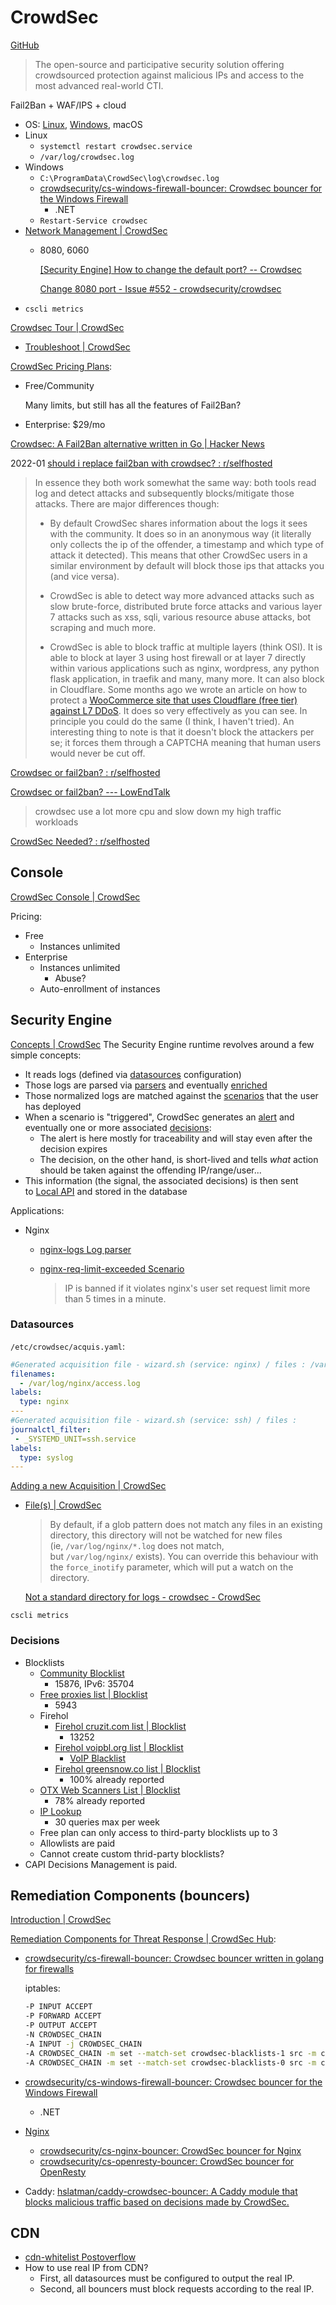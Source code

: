 # CrowdSec
[GitHub](https://github.com/crowdsecurity/crowdsec)

> The open-source and participative security solution offering crowdsourced protection against malicious IPs and access to the most advanced real-world CTI.

Fail2Ban + WAF/IPS + cloud

- OS: [Linux](https://doc.crowdsec.net/u/getting_started/installation/linux), [Windows](https://docs.crowdsec.net/docs/getting_started/install_windows/), macOS
- Linux
  - `systemctl restart crowdsec.service`
  - `/var/log/crowdsec.log`
- Windows
  - `C:\ProgramData\CrowdSec\log\crowdsec.log`
  - [crowdsecurity/cs-windows-firewall-bouncer: Crowdsec bouncer for the Windows Firewall](https://github.com/crowdsecurity/cs-windows-firewall-bouncer)
    - .NET
  - `Restart-Service crowdsec`
- [Network Management | CrowdSec](https://docs.crowdsec.net/docs/configuration/network_management/)
  - 8080, 6060
    
    [\[Security Engine\] How to change the default port? -- Crowdsec](https://support.crowdsec.net/hc/en-gb/articles/10831013001234--Security-Engine-How-to-change-the-default-port)

    [Change 8080 port - Issue #552 - crowdsecurity/crowdsec](https://github.com/crowdsecurity/crowdsec/issues/552)
- `cscli metrics`

[Crowdsec Tour | CrowdSec](https://docs.crowdsec.net/docs/getting_started/crowdsec_tour)
- [Troubleshoot | CrowdSec](https://docs.crowdsec.net/u/getting_started/post_installation/troubleshoot)

[CrowdSec Pricing Plans](https://www.crowdsec.net/pricing):
- Free/Community

  Many limits, but still has all the features of Fail2Ban?
- Enterprise: $29/mo

[Crowdsec: A Fail2Ban alternative written in Go | Hacker News](https://news.ycombinator.com/item?id=24826792)

2022-01 [should i replace fail2ban with crowdsec? : r/selfhosted](https://www.reddit.com/r/selfhosted/comments/sesz1b/should_i_replace_fail2ban_with_crowdsec/)
> In essence they both work somewhat the same way: both tools read log and detect attacks and subsequently blocks/mitigate those attacks. There are major differences though:
> - By default CrowdSec shares information about the logs it sees with the community. It does so in an anonymous way (it literally only collects the ip of the offender, a timestamp and which type of attack it detected). This means that other CrowdSec users in a similar environment by default will block those ips that attacks you (and vice versa).
> 
> - CrowdSec is able to detect way more advanced attacks such as slow brute-force, distributed brute force attacks and various layer 7 attacks such as xss, sqli, various resource abuse attacks, bot scraping and much more.
> 
> - CrowdSec is able to block traffic at multiple layers (think OSI). It is able to block at layer 3 using host firewall or at layer 7 directly within various applications such as nginx, wordpress, any python flask application, in traefik and many, many more. It can also block in Cloudflare. Some months ago we wrote an article on how to protect a [WooCommerce site that uses Cloudflare (free tier) against L7 DDoS](https://crowdsec.net/blog/how-to-beat-application-ddos/). It does so very effectively as you can see. In principle you could do the same (I think, I haven't tried). An interesting thing to note is that it doesn't block the attackers per se; it forces them through a CAPTCHA meaning that human users would never be cut off.

[Crowdsec or fail2ban? : r/selfhosted](https://www.reddit.com/r/selfhosted/comments/1j1phvh/crowdsec_or_fail2ban/)

[Crowdsec or fail2ban? --- LowEndTalk](https://lowendtalk.com/discussion/185498/crowdsec-or-fail2ban)
> crowdsec use a lot more cpu and slow down my high traffic workloads

[CrowdSec Needed? : r/selfhosted](https://www.reddit.com/r/selfhosted/comments/16ivy91/crowdsec_needed/)

## Console
[CrowdSec Console | CrowdSec](https://doc.crowdsec.net/u/getting_started/post_installation/console)

Pricing:
- Free
  - Instances unlimited
- Enterprise
  - Instances unlimited
    - Abuse?
  - Auto-enrollment of instances

## Security Engine
[Concepts | CrowdSec](https://docs.crowdsec.net/docs/concepts/)
The Security Engine runtime revolves around a few simple concepts:
- It reads logs (defined via [datasources](https://docs.crowdsec.net/docs/data_sources/intro) configuration)
- Those logs are parsed via [parsers](https://docs.crowdsec.net/docs/parsers/intro) and eventually [enriched](https://docs.crowdsec.net/docs/parsers/enricher)
- Those normalized logs are matched against the [scenarios](https://docs.crowdsec.net/docs/scenarios/intro) that the user has deployed
- When a scenario is "triggered", CrowdSec generates an [alert](https://docs.crowdsec.net/docs/concepts#alerts) and eventually one or more associated [decisions](https://docs.crowdsec.net/docs/concepts#decisions):
    - The alert is here mostly for traceability and will stay even after the decision expires
    - The decision, on the other hand, is short-lived and tells *what* action should be taken against the offending IP/range/user...
- This information (the signal, the associated decisions) is then sent to [Local API](https://docs.crowdsec.net/docs/local_api/intro) and stored in the database

Applications:
- Nginx
  - [nginx-logs Log parser](https://app.crowdsec.net/hub/author/crowdsecurity/log-parsers/nginx-logs)
  - [nginx-req-limit-exceeded Scenario](https://app.crowdsec.net/hub/author/crowdsecurity/scenarios/nginx-req-limit-exceeded)

    > IP is banned if it violates nginx's user set request limit more than 5 times in a minute.

### Datasources
`/etc/crowdsec/acquis.yaml`:
```yaml
#Generated acquisition file - wizard.sh (service: nginx) / files : /var/log/nginx/access.log
filenames:
  - /var/log/nginx/access.log
labels:
  type: nginx
---
#Generated acquisition file - wizard.sh (service: ssh) / files : 
journalctl_filter:
 - _SYSTEMD_UNIT=ssh.service
labels:
  type: syslog
---
```
[Adding a new Acquisition | CrowdSec](https://docs.crowdsec.net/u/getting_started/post_installation/acquisition_new/)

- [File(s) | CrowdSec](https://docs.crowdsec.net/docs/data_sources/file)

  > By default, if a glob pattern does not match any files in an existing directory, this directory will not be watched for new files (ie, `/var/log/nginx/*.log` does not match, but `/var/log/nginx/` exists). You can override this behaviour with the `force_inotify` parameter, which will put a watch on the directory.

  [Not a standard directory for logs - crowdsec - CrowdSec](https://discourse.crowdsec.net/t/not-a-standard-directory-for-logs/152/8)

`cscli metrics`

### Decisions
- Blocklists
  - [Community Blocklist](https://docs.crowdsec.net/docs/next/central_api/community_blocklist/)
    - 15876, IPv6: 35704
  - [Free proxies list | Blocklist](https://app.crowdsec.net/blocklists/65a567bdec04bcd4f51670bd)
    - 5943
  - Firehol
    - [Firehol cruzit.com list | Blocklist](https://app.crowdsec.net/blocklists/65a56c0b0469607d9badb812)
      - 13252
    - [Firehol voipbl.org list | Blocklist](https://app.crowdsec.net/blocklists/65a56c290469607d9badb815)
      - [VoIP Blacklist](https://voipbl.org/)
    - [Firehol greensnow.co list | Blocklist](https://app.crowdsec.net/blocklists/65a56c520469607d9badb817)
      - 100% already reported
  - [OTX Web Scanners List | Blocklist](https://app.crowdsec.net/blocklists/65a56c010469607d9badb80f)
    - 78% already reported
  - [IP Lookup](https://app.crowdsec.net/cti)
    - 30 queries max per week
  - Free plan can only access to third-party blocklists up to 3
  - Allowlists are paid
  - Cannot create custom thrid-party blocklists?
- CAPI Decisions Management is paid.

## Remediation Components (bouncers)
[Introduction | CrowdSec](https://docs.crowdsec.net/u/bouncers/intro)

[Remediation Components for Threat Response | CrowdSec Hub](https://app.crowdsec.net/hub/remediation-components):
- [crowdsecurity/cs-firewall-bouncer: Crowdsec bouncer written in golang for firewalls](https://github.com/crowdsecurity/cs-firewall-bouncer)
  
  iptables:
  ```sh
  -P INPUT ACCEPT
  -P FORWARD ACCEPT
  -P OUTPUT ACCEPT
  -N CROWDSEC_CHAIN
  -A INPUT -j CROWDSEC_CHAIN
  -A CROWDSEC_CHAIN -m set --match-set crowdsec-blacklists-1 src -m comment --comment "CrowdSec: lists:free_proxies" -j DROP
  -A CROWDSEC_CHAIN -m set --match-set crowdsec-blacklists-0 src -m comment --comment "CrowdSec: CAPI" -j DROP
  ```

- [crowdsecurity/cs-windows-firewall-bouncer: Crowdsec bouncer for the Windows Firewall](https://github.com/crowdsecurity/cs-windows-firewall-bouncer)
  - .NET

- [Nginx](https://docs.crowdsec.net/u/bouncers/nginx/)
  - [crowdsecurity/cs-nginx-bouncer: CrowdSec bouncer for Nginx](https://github.com/crowdsecurity/cs-nginx-bouncer)
  - [crowdsecurity/cs-openresty-bouncer: CrowdSec bouncer for OpenResty](https://github.com/crowdsecurity/cs-openresty-bouncer)

- Caddy: [hslatman/caddy-crowdsec-bouncer: A Caddy module that blocks malicious traffic based on decisions made by CrowdSec.](https://github.com/hslatman/caddy-crowdsec-bouncer)

## CDN
- [cdn-whitelist Postoverflow](https://app.crowdsec.net/hub/author/crowdsecurity/postoverflows/cdn-whitelist)
- How to use real IP from CDN?
  - First, all datasources must be configured to output the real IP.
  - Second, all bouncers must block requests according to the real IP.
